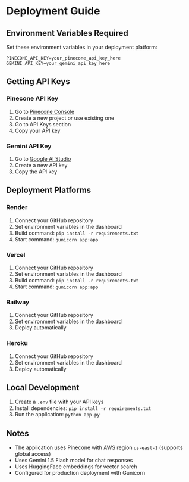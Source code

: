 # Deployment Guide

## Environment Variables Required

Set these environment variables in your deployment platform:

```
PINECONE_API_KEY=your_pinecone_api_key_here
GEMINI_API_KEY=your_gemini_api_key_here
```

## Getting API Keys

### Pinecone API Key
1. Go to [Pinecone Console](https://app.pinecone.io/)
2. Create a new project or use existing one
3. Go to API Keys section
4. Copy your API key

### Gemini API Key
1. Go to [Google AI Studio](https://makersuite.google.com/app/apikey)
2. Create a new API key
3. Copy the API key

## Deployment Platforms

### Render
1. Connect your GitHub repository
2. Set environment variables in the dashboard
3. Build command: `pip install -r requirements.txt`
4. Start command: `gunicorn app:app`

### Vercel
1. Connect your GitHub repository
2. Set environment variables in the dashboard
3. Build command: `pip install -r requirements.txt`
4. Start command: `gunicorn app:app`

### Railway
1. Connect your GitHub repository
2. Set environment variables in the dashboard
3. Deploy automatically

### Heroku
1. Connect your GitHub repository
2. Set environment variables in the dashboard
3. Deploy automatically

## Local Development

1. Create a `.env` file with your API keys
2. Install dependencies: `pip install -r requirements.txt`
3. Run the application: `python app.py`

## Notes

- The application uses Pinecone with AWS region `us-east-1` (supports global access)
- Uses Gemini 1.5 Flash model for chat responses
- Uses HuggingFace embeddings for vector search
- Configured for production deployment with Gunicorn 